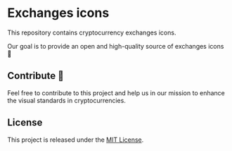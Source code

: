 # Exchanges icons
This repository contains cryptocurrency exchanges icons.

Our goal is to provide an open and high-quality source of exchanges icons 💎

## Contribute 🙏
Feel free to contribute to this project and help us in our mission to enhance the visual standards in cryptocurrencies.

## License
This project is released under the [MIT License](LICENSE).